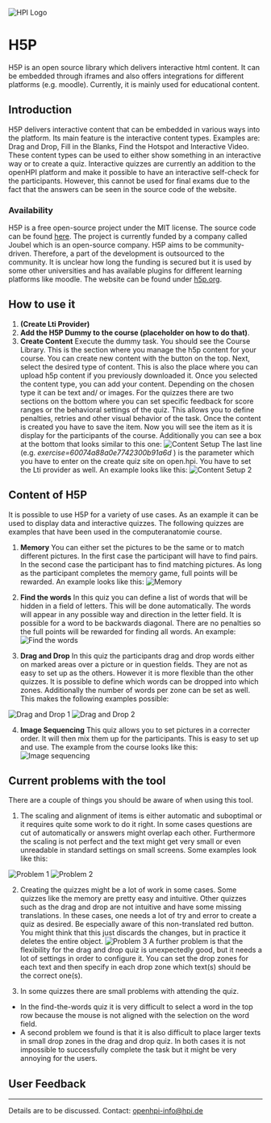 ![HPI Logo](../../img/HPI_Logo.png)

# H5P 

H5P is an open source library which delivers interactive html content. It can be embedded through iframes and also offers integrations for different platforms (e.g. moodle). Currently, it is mainly used for educational content.





## Introduction 
H5P delivers interactive content that can be embedded in various ways into the platform. Its main feature is the interactive content types. Examples are: Drag and Drop, Fill in the Blanks, Find the Hotspot and Interactive Video. These content types can be used to either show something in an interactive way or to create a quiz.
Interactive quizzes are currently an addition to the openHPI platform and make it possible to have an interactive self-check for the participants. However, this cannot be used for final exams due to the fact that the answers can be seen in the source code of the website.
### Availability
H5P is a free open-source project under the MIT license. The source code can be found [here](https://github.com/h5p). The project is currently funded by a company called Joubel which is an open-source company. H5P aims to be community-driven. Therefore, a part of the development is outsourced to the community. It is unclear how long the funding is secured but it is used by some other universities and has available plugins for different learning platforms like moodle. The website can be found under [h5p.org](https://h5p.org/).


## How to use it
1. **(Create Lti Provider)**
2. **Add the H5P Dummy to the course (placeholder on how to do that)**. 
3. **Create Content**  Execute the dummy task. You should see the Course Library. This is the section where you manage the h5p content for your course. You can create new content with the button on the top. Next, select the desired type of content. This is also the place where you can upload h5p content if you previously downloaded it. Once you selected the content type, you can add your content. Depending on the chosen type it can be text and/ or images. For the quizzes there are two sections on the bottom where you can set specific feedback for score ranges or the behavioral settings of the quiz. This allows you to define penalties, retries and other visual behavior of the task. Once the content is created you have to save the item. Now you will see the item as it is display for the participants of the course. Additionally you can see a box at the bottom that looks similar to this one:
![Content Setup](../img/externaltools/h5p/content_setup.png)
   The last line (e.g. _exercise=60074a88a0e7742300b91a6d_ ) is the parameter which you have to enter on the create quiz site on open.hpi. You have to set the Lti provider as well. An example looks like this:
  ![Content Setup 2](../img/externaltools/h5p/content_setup_2.png)

## Content of H5P

It is possible to use H5P for a variety of use cases. As an example it can be used to display data and interactive quizzes. The following quizzes are examples that have been used in the computeranatomie course. 

1. **Memory** You can either set the pictures to be the same or to match different pictures. In the first case the participant will have to find pairs. In the second case the participant has to find matching pictures. As long as the participant completes the memory game, full points will be rewarded. An example looks like this: 
   ![Memory](../img/externaltools/h5p/memory.png)
 
2. **Find the words** In this quiz you can define a list of words that will be hidden in a field of letters. This will be done automatically. The words will appear in any possible way and direction in the letter field. It is possible for a word to be backwards diagonal. There are no penalties so the full points will be rewarded for finding all words. An example:
  ![Find the words](../img/externaltools/h5p/find_the_words.png)
  
3. **Drag and Drop** In this quiz the participants drag and drop words either on marked areas over a picture or in question fields. They are not as easy to set up as the others. However it is more flexible than the other quizzes. It is possible to define which words can be dropped into which zones. Additionally the number of words per zone can be set as well. This makes the following examples possible:  

![Drag and Drop 1](../img/externaltools/h5p/drag_and_drop_1.png) 
![Drag and Drop 2](../img/externaltools/h5p/drag_and_drop_2.png)

4. **Image Sequencing** This quiz allows you to set pictures in a correcter order. It will then mix them up for the participants. This is easy to set up and use. The example from the course looks like this: 
 ![Image sequencing](../img/externaltools/h5p/image_sequencing.png)


## Current problems with the tool

There are a couple of things you should be aware of when using this tool. 
1. The scaling and alignment of items is either automatic and suboptimal or it requires quite some work to do it right. In some cases questions are cut of automatically or answers might overlap each other. Furthermore the scaling is not perfect and the text might get very small or even unreadable in standard settings on small screens. Some examples look like this:

![Problem 1](../img/externaltools/h5p/problem_1.png) 
![Problem 2](../img/externaltools/h5p/problem_2.png)

2. Creating the quizzes might be a lot of work in some cases. Some quizzes like the memory are pretty easy and intuitive. Other quizzes such as the drag and drop are not intuitive and have some missing translations. In these cases, one needs a lot of try and error to create a quiz as desired. 
  Be especially aware of this non-translated red button. You might think that this just discards the changes, but in practice it deletes the entire object. 
![Problem 3](../img/externaltools/h5p/problem_3.png)
  A further problem is that the flexibility for the drag and drop quiz is unexpectedly good, but it needs a lot of settings in order to configure it. You can set the drop zones for each text and then specify in each drop zone which text(s) should be the correct one(s). 
  
3. In some quizzes there are small problems with attending the quiz. 
- In the find-the-words quiz it is very difficult to select a word in the top row because the mouse is not aligned with the selection on the word field. 
- A second problem we found is that it is also difficult to place larger texts in small drop zones in the drag and drop quiz. 
In both cases it is not impossible to successfully complete the task but it might be very annoying for the users.


## User Feedback



----------


Details are to be discussed. 
Contact: openhpi-info@hpi.de
